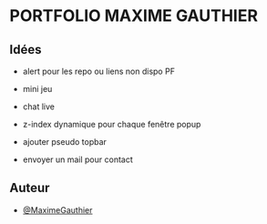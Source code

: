 # PORTFOLIO MAXIME GAUTHIER

## Idées

- alert pour les repo ou liens non dispo PF

- mini jeu

- chat live

- z-index dynamique pour chaque fenêtre popup

- ajouter pseudo topbar

- envoyer un mail pour contact

## Auteur

- [@MaximeGauthier](https://www.linkedin.com/in/maxime-gauthier45/)
